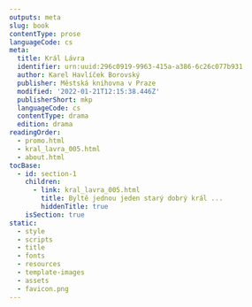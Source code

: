 ```yaml
---
outputs: meta
slug: book
contentType: prose
languageCode: cs
meta:
  title: Král Lávra
  identifier: urn:uuid:296c0919-9963-415a-a386-6c26c077b931
  author: Karel Havlíček Borovský
  publisher: Městská knihovna v Praze
  modified: '2022-01-21T12:15:38.446Z'
  publisherShort: mkp
  languageCode: cs
  contentType: drama
  edition: drama
readingOrder:
  - promo.html
  - kral_lavra_005.html
  - about.html
tocBase:
  - id: section-1
    children:
      - link: kral_lavra_005.html
        title: Byltě jednou jeden starý dobrý král ...
        hiddenTitle: true
    isSection: true
static:
  - style
  - scripts
  - title
  - fonts
  - resources
  - template-images
  - assets
  - favicon.png
---
```


